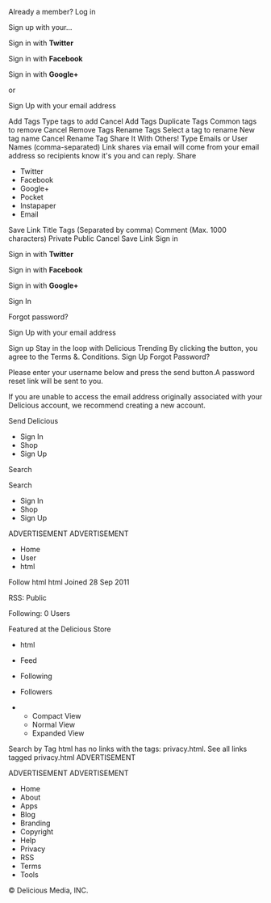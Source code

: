 Already a member? Log in

Sign up with your...

Sign in with **Twitter**

Sign in with **Facebook**

Sign in with **Google+**

or

Sign Up with your email address

Add Tags Type tags to add Cancel Add Tags Duplicate Tags Common tags to remove Cancel Remove Tags Rename Tags Select a tag to rename New tag name Cancel Rename Tag Share It With Others! Type Emails or User Names (comma-separated) Link shares via email will come from your email address so recipients know it's you and can reply. Share

*   Twitter
*   Facebook
*   Google+
*   Pocket
*   Instapaper
*   Email

Save Link Title Tags (Separated by comma) Comment (Max. 1000 characters) Private Public Cancel Save Link Sign in

Sign in with **Twitter**

Sign in with **Facebook**

Sign in with **Google+**

Sign In

Forgot password?

Sign Up with your email address

Sign up Stay in the loop with Delicious Trending By clicking the button, you agree to the Terms &. Conditions. Sign Up Forgot Password?

Please enter your username below and press the send button.A password reset link will be sent to you.

If you are unable to access the email address originally associated with your Delicious account, we recommend creating a new account.

Send Delicious

*   Sign In
*   Shop
*   Sign Up

Search

Search

*   Sign In
*   Shop
*   Sign Up

ADVERTISEMENT ADVERTISEMENT

*   Home
*   User
*   html

Follow html html Joined 28 Sep 2011

RSS: Public

Following: 0 Users

Featured at the Delicious Store

*   html
*   Feed
*   Following
*   Followers

*   *   Compact View
    *   Normal View
    *   Expanded View

Search by Tag html has no links with the tags: privacy.html. See all links tagged privacy.html ADVERTISEMENT

ADVERTISEMENT ADVERTISEMENT

*   Home
*   About
*   Apps
*   Blog
*   Branding
*   Copyright
*   Help
*   Privacy
*   RSS
*   Terms
*   Tools

© Delicious Media, INC.